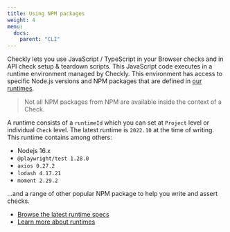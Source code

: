 ```yaml
---
title: Using NPM packages
weight: 4
menu:
  docs:
    parent: "CLI"
---
```


Checkly lets you use JavaScript / TypeScript in your Browser checks and in API check setup & teardown scripts.
This JavaScript code executes in a runtime environment managed by Checkly.
This environment has access to specific Node.js versions and NPM packages that are defined in [our runtimes](https://www.checklyhq.com/docs/runtimes/specs/).

> Not all NPM packages from NPM are available inside the context of a Check.

A runtime consists of a `runtimeId` which you can set at `Project` level or individual `Check` level.
The latest runtime is `2022.10` at the time of writing. This runtime contains among others:

- Nodejs 16.x
- `@playwright/test 1.28.0`
- `axios 0.27.2`
- `lodash 4.17.21`
- `moment 2.29.2`

...and a range of other popular NPM package to help you write and assert checks.

- [Browse the latest runtime specs](https://www.checklyhq.com/docs/runtimes/specs/)
- [Learn more about runtimes](https://www.checklyhq.com/docs/runtimes/)


